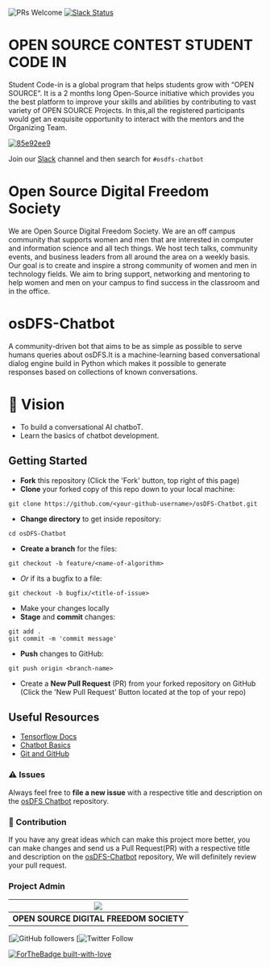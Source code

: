 ![PRs Welcome](https://img.shields.io/badge/PRs-welcome-brightgreen.svg)
[![Slack Status](https://img.shields.io/badge/slack-join_chat-white.svg?logo=slack&style=social)](https://join.slack.com/t/osdfs/shared_invite/zt-eecws9vb-zvmzBeSPgBZrE9RWVj43Sw)

#   OPEN SOURCE CONTEST STUDENT CODE IN

Student Code-in is a global program that helps students grow with “OPEN SOURCE”. It is a 2 months long Open-Source initiative which provides you the best platform to improve your skills and abilities by contributing to vast variety of OPEN SOURCE Projects. In this,all the registered participants would get an exquisite opportunity to interact with the mentors and the Organizing Team.

[![85e92ee9](https://user-images.githubusercontent.com/41269164/84294764-440e7200-ab67-11ea-8732-fa5973d2b09a.png )](https://scodein.tech/)



Join our [Slack](https://join.slack.com/t/osdfs/shared_invite/zt-eecws9vb-zvmzBeSPgBZrE9RWVj43Sw) channel and then search for `#osdfs-chatbot`

# Open Source Digital Freedom Society
We are Open Source Digital Freedom Society. We are an off campus community that supports women and men that are interested in computer and information science and all tech things. We host tech talks, community events, and business leaders from all around the area on a weekly basis. Our goal is to create and inspire a strong community of women and men in technology fields. We aim to bring support, networking and mentoring to help women and men on your campus to find success in the classroom and in the office.


# osDFS-Chatbot
A community-driven bot that aims to be as simple as possible to serve humans queries about osDFS.It is a machine-learning based conversational dialog engine build in Python which makes it possible to generate responses based on collections of known conversations.


# 🚩 Vision
- To build a conversational AI chatboT.
- Learn the basics of chatbot development.


## Getting Started
- **Fork** this repository (Click the 'Fork' button, top right of this page)
- **Clone** your forked copy of this repo down to your local machine:
```
git clone https://github.com/<your-github-username>/osDFS-Chatbot.git
```
- **Change directory** to get inside repository:
```
cd osDFS-Chatbot
```
- **Create a branch** for the files:
```
git checkout -b feature/<name-of-algorithm>
```
- *Or* if its a bugfix to a file:
```
git checkout -b bugfix/<title-of-issue>
```
- Make your changes locally
- **Stage** and **commit** changes:
```
git add .
git commit -m 'commit message'
```
- **Push** changes to GitHub:
```
git push origin <branch-name>
```
- Create a **New Pull Request** (PR) from your forked repository on GitHub (Click the 'New Pull Request' Button located at the top of your repo)

## Useful Resources

- [Tensorflow Docs](https://www.tensorflow.org/api_docs)
- [Chatbot Basics](https://blog.tensorflow.org/2019/05/transformer-chatbot-tutorial-with-tensorflow-2.html)
- [Git and GitHub](https://www.digitalocean.com/community/tutorials/how-to-use-git-a-reference-guide)
### :warning: Issues

Always feel free to **file a new issue** with a respective title and description on the [osDFS Chatbot](https://github.com/osDFS/osDFS-Chatbot/issues) repository.

### :handshake: Contribution

If you have any great ideas which can make this project more better, you can make changes and send us a Pull Request(PR) with a respective title and description on the [osDFS-Chatbot](https://github.com/osDFS/osDFS-Chatbot) repository, We will definitely review your pull request.

### Project Admin

| ![](https://avatars3.githubusercontent.com/u/61171342?s=200&v=4) |
| :------------------------: |
| **OPEN SOURCE DIGITAL FREEDOM SOCIETY**  |

[![GitHub followers](https://github.com/osDFS) [![Twitter Follow](https://twitter.com/dfs_os)

[![ForTheBadge built-with-love](http://ForTheBadge.com/images/badges/built-with-love.svg)](https://GitHub.com/akhilaku/)





